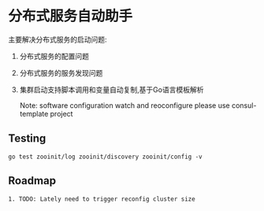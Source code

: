 # 分布式服务自动助手

主要解决分布式服务的启动问题:
1. 分布式服务的配置问题
1. 分布式服务的服务发现问题
1. 集群启动支持脚本调用和变量自动复制,基于Go语言模板解析


    Note: software configuration watch and reoconfigure please use consul-template project

## Testing

    go test zooinit/log zooinit/discovery zooinit/config -v


## Roadmap

    1. TODO: Lately need to trigger reconfig cluster size
